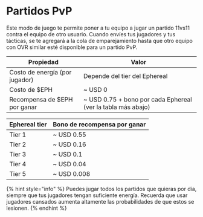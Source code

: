 # Partidos PvP

Este modo de juego te permite poner a tu equipo a jugar un partido 11vs11 contra el equipo de otro usuario. Cuando envíes tus jugadores y tus tácticas, se te agregará a la cola de emparejamiento hasta que otro equipo con OVR similar esté disponible para un partido PvP.

| Propiedad                      | Valor                                                         |
| ------------------------------ | ------------------------------------------------------------- |
| Costo de energía (por jugador) | Depende del tier del Ephereal                                 |
| Costo de $EPH                  | \~ USD 0                                                      |
| Recompensa de $EPH por ganar   | \~ USD 0.75 + bono por cada Ephereal (ver la tabla más abajo) |

| Ephereal tier | Bono de recompensa por ganar |
| ------------- | ---------------------------- |
| Tier 1        | \~ USD 0.55                  |
| Tier 2        | \~ USD 0.16                  |
| Tier 3        | \~ USD 0.1                   |
| Tier 4        | \~ USD 0.04                  |
| Tier 5        | \~ USD 0.008                 |

{% hint style="info" %}
Puedes jugar todos los partidos que quieras por día, siempre que tus jugadores tengan suficiente energía. Recuerda que usar jugadores cansados aumenta altamente las probabilidades de que estos se lesionen.
{% endhint %}
